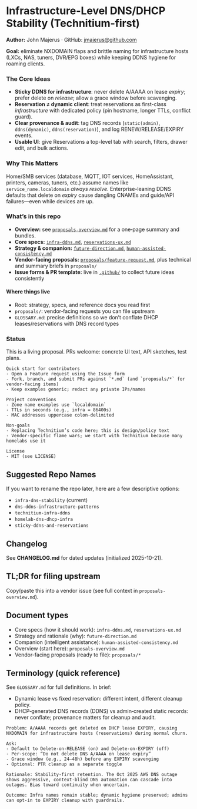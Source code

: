 # Infrastructure-Level DNS/DHCP Stability (Technitium-first)

**Author:** John Majerus · GitHub: jmajerus@github.com

**Goal:** eliminate NXDOMAIN flaps and brittle naming for infrastructure hosts (LXCs, NAS, tuners, DVR/EPG boxes) while keeping DDNS hygiene for roaming clients.

### The Core Ideas
- **Sticky DDNS for infrastructure**: never delete A/AAAA on lease *expiry*; prefer delete on *release*; allow a grace window before scavenging.
- **Reservation ≠ dynamic client**: treat reservations as first-class *infrastructure* with dedicated policy (pin hostname, longer TTLs, conflict guard).
- **Clear provenance & audit**: tag DNS records (`static(admin)`, `ddns(dynamic)`, `ddns(reservation)`), and log RENEW/RELEASE/EXPIRY events.
- **Usable UI**: give Reservations a top-level tab with search, filters, drawer edit, and bulk actions.

### Why This Matters
Home/SMB services (database, MQTT, IOT services, HomeAssistant, printers, cameras, tuners, etc.) assume names like `service_name.localdomain` *always resolve*. Enterprise-leaning DDNS defaults that delete on *expiry* cause dangling CNAMEs and guide/API failures—even while devices are up.

### What’s in this repo
- **Overview:** see [`proposals-overview.md`](./proposals-overview.md) for a one‑page summary and bundles.
- **Core specs:** [`infra-ddns.md`](./infra-ddns.md), [`reservations-ux.md`](./reservations-ux.md)
- **Strategy & companion:** [`future-direction.md`](./future-direction.md), [`human-assisted-consistency.md`](./human-assisted-consistency.md)
- **Vendor-facing proposals:** [`proposals/feature-request.md`](./proposals/feature-request.md), plus technical and summary briefs in `proposals/`
- **Issue forms & PR template:** live in [`.github/`](./.github/) to collect future ideas consistently

#### Where things live
- Root: strategy, specs, and reference docs you read first
- `proposals/`: vendor‑facing requests you can file upstream
- `GLOSSARY.md`: precise definitions so we don’t conflate DHCP leases/reservations with DNS record types

### Status
This is a living proposal. PRs welcome: concrete UI text, API sketches, test plans.

```
Quick start for contributors
- Open a Feature request using the Issue form
- Fork, branch, and submit PRs against `*.md` (and `proposals/*` for vendor-facing items)
- Keep examples generic; redact any private IPs/names
```
```
Project conventions
- Zone name examples use `localdomain`
- TTLs in seconds (e.g., infra = 86400s)
- MAC addresses uppercase colon-delimited
```
```
Non-goals
- Replacing Technitium’s code here; this is design/policy text
- Vendor-specific flame wars; we start with Technitium because many homelabs use it
```
```
License
- MIT (see LICENSE)
```

## Suggested Repo Names
If you want to rename the repo later, here are a few descriptive options:
- `infra-dns-stability` (current)
- `dns-ddns-infrastructure-patterns`
- `technitium-infra-ddns`
- `homelab-dns-dhcp-infra`
- `sticky-ddns-and-reservations`

## Changelog
See **CHANGELOG.md** for dated updates (initialized 2025-10-21).

## TL;DR for filing upstream

Copy/paste this into a vendor issue (see full context in `proposals-overview.md`).

## Document types

- Core specs (how it should work): `infra-ddns.md`, `reservations-ux.md`
- Strategy and rationale (why): `future-direction.md`
- Companion (intelligent assistance): `human-assisted-consistency.md`
- Overview (start here): `proposals-overview.md`
- Vendor-facing proposals (ready to file): `proposals/*`

## Terminology (quick reference)

See `GLOSSARY.md` for full definitions. In brief:
- Dynamic lease vs fixed reservation: different intent, different cleanup policy.
- DHCP‑generated DNS records (DDNS) vs admin‑created static records: never conflate; provenance matters for cleanup and audit.

```
Problem: A/AAAA records get deleted on DHCP lease EXPIRY, causing NXDOMAIN for infrastructure hosts (reservations) during normal churn.

Ask:
- Default to Delete‑on‑RELEASE (on) and Delete‑on‑EXPIRY (off)
- Per‑scope: “Do not delete DNS A/AAAA on lease expiry”
- Grace window (e.g., 24–48h) before any EXPIRY scavenging
- Optional: PTR cleanup as a separate toggle

Rationale: Stability‑first retention. The Oct 2025 AWS DNS outage shows aggressive, context‑blind DNS automation can cascade into outages. Bias toward continuity when uncertain.

Outcome: Infra names remain stable; dynamic hygiene preserved; admins can opt‑in to EXPIRY cleanup with guardrails.
```
